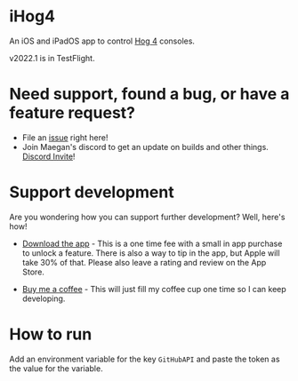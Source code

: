 # iHog4

An iOS and iPadOS app to control [Hog 4](https://www.etcconnect.com/Products/High-End-Systems/Hog-4-Consoles/) consoles.

v2022.1 is in TestFlight.

# Need support, found a bug, or have a feature request?

- File an [issue](https://github.com/maeganwilson/iHog4/issues/new) right here!
- Join Maegan's discord to get an update on builds and other things. [Discord Invite](https://discord.gg/HmGYbNHmun)!

# Support development

Are you wondering how you can support further development? Well, here's how!

- [Download the app](https://apps.apple.com/us/app/ihog-osc-lighting-remote/id1487580623?ls=1) - This is a one time fee with a small in app purchase to unlock a feature. There is also a way to tip in the app, but Apple will take 30% of that. Please also leave a rating and review on the App Store.

- [Buy me a coffee](https://geni.us/buy-maegan-a-coffee) - This will just fill my coffee cup one time so I can keep developing.

# How to run

Add an environment variable for the key `GitHubAPI` and paste the token as the value for the variable.
